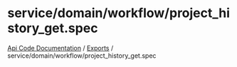 # service/domain/workflow/project\_history\_get.spec
[Api Code Documentation](../README.md) / [Exports](../modules.md) / service/domain/workflow/project\_history\_get.spec
